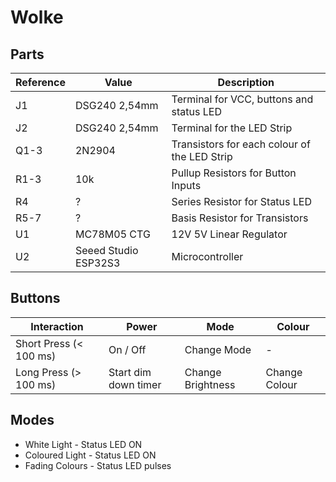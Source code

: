 # Wolke

## Parts

| Reference | Value                | Description                                  |
| --------- | -------------------- | -------------------------------------------- |
| J1        | DSG240 2,54mm        | Terminal for VCC, buttons and status LED     |
| J2        | DSG240 2,54mm        | Terminal for the LED Strip                   |
| Q1-3      | 2N2904               | Transistors for each colour of the LED Strip |
| R1-3      | 10k                  | Pullup Resistors for Button Inputs           |
| R4        | ?                    | Series Resistor for Status LED               |
| R5-7      | ?                    | Basis Resistor for Transistors               |
| U1        | MC78M05 CTG          | 12V 5V Linear Regulator                      |
| U2        | Seeed Studio ESP32S3 | Microcontroller                              |

## Buttons

| Interaction            | Power                | Mode              | Colour        |
| ---------------------- | -------------------- | ----------------- | ------------- |
| Short Press (< 100 ms) | On / Off             | Change Mode       | -             |
| Long Press (> 100 ms)  | Start dim down timer | Change Brightness | Change Colour |

## Modes

- White Light - Status LED ON
- Coloured Light - Status LED ON
- Fading Colours - Status LED pulses
